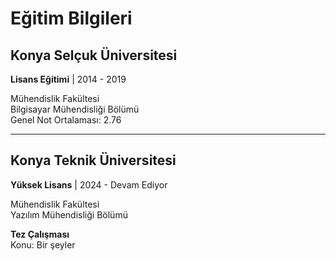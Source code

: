 # Eğitim Bilgileri

## Konya Selçuk Üniversitesi
**Lisans Eğitimi** | 2014 - 2019

Mühendislik Fakültesi  
Bilgisayar Mühendisliği Bölümü  
Genel Not Ortalaması: 2.76

---

## Konya Teknik Üniversitesi
**Yüksek Lisans** | 2024 - Devam Ediyor

Mühendislik Fakültesi  
Yazılım Mühendisliği Bölümü  

**Tez Çalışması**  
Konu: Bir şeyler